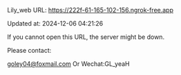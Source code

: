 Lily_web URL: https://222f-61-165-102-156.ngrok-free.app

Updated at: 2024-12-06 04:21:26

If you cannot open this URL, the server might be down.

Please contact: 

goley04@foxmail.com Or Wechat:GL_yeaH